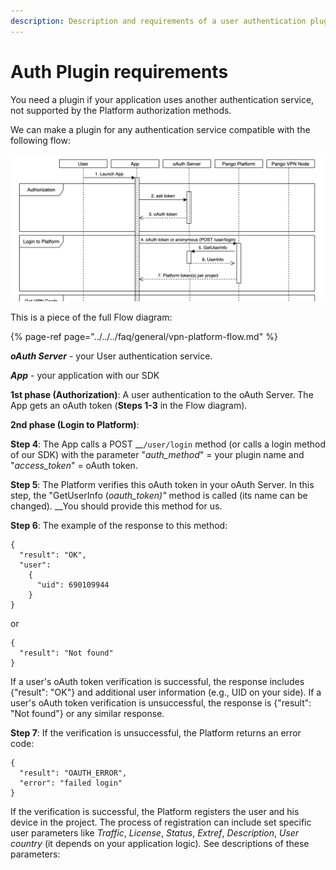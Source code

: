 ```yaml
---
description: Description and requirements of a user authentication plugin.
---
```


# Auth Plugin requirements

You need a plugin if your application uses another authentication service, not supported by the Platform  authorization methods.

We can make a plugin for any authentication service compatible with the following flow:  

![](../../../.gitbook/assets/auth_flow.png)

This is a piece of the full Flow diagram:

{% page-ref page="../../../faq/general/vpn-platform-flow.md" %}

_**oAuth Server**_ - your User authentication service.

_**App**_ - your application with our SDK

**1st phase \(Authorization\)**: A user authentication to the oAuth Server. The App gets an oAuth token \(**Steps 1-3** in the Flow diagram\).

**2nd phase \(Login to Platform\)**: 

**Step 4**: The App calls a POST __`/user/login` method \(or calls a login method of our SDK\) with the parameter "_auth\_method_" = your plugin name and "_access\_token_" = oAuth token. 

**Step 5**: The Platform verifies this oAuth token in your oAuth Server. In this step, the "GetUserInfo \(_oauth\_token\)"_ method is called \(its name can be changed\). __You should provide this method for us.

**Step 6**: The example of the response to this method: 

```text
{ 
  "result": "OK", 
  "user": 
    { 
      "uid": 690109944 
    } 
}
```

or

```text
{ 
  "result": "Not found" 
}
```

If a user's oAuth token verification is successful, the response includes {"result": "OK"} and additional user information \(e.g., UID on your side\). If a user's oAuth token verification is unsuccessful, the response is {"result": "Not found"} or any similar response. 

**Step 7**:  If the verification is unsuccessful, the Platform returns an error code:

```text
{
  "result": "OAUTH_ERROR",
  "error": "failed login"
}
```

If the verification is successful, the Platform registers the user and his device in the project. The process of registration can include set specific user parameters like _Traffic_, _License_, _Status_, _Extref_, _Description_, _User country_ \(it depends on your application logic\)_._ See descriptions of these parameters:




